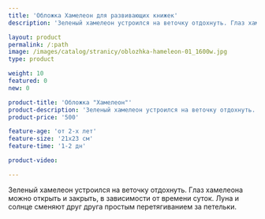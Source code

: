 ```yaml
---
title: 'Обложка Хамелеон для развивающих книжек'
description: 'Зеленый хамелеон устроился на веточку отдохнуть. Глаз хамелеона можно открыть и закрыть, в зависимости от времени суток. Луна и солнце сменяют друг друга простым перетягиванием за петельки.'

layout: product
permalink: /:path
image: /images/catalog/stranicy/oblozhka-hameleon-01_1600w.jpg
type: product

weight: 10
featured: 0
new: 0

product-title: 'Обложка "Хамелеон"'
product-description: 'Зеленый хамелеон устроился на веточку отдохнуть. Глаз хамелеона можно открыть и закрыть, в зависимости от времени суток. Луна и солнце сменяют друг друга простым перетягиванием за петельки.'
product-price: '500'

feature-age: 'от 2-х лет'
feature-size: '21х23 см'
feature-time: '1-2 дн'

product-video: 

---
```

Зеленый хамелеон устроился на веточку отдохнуть. Глаз хамелеона можно открыть и закрыть, в зависимости от времени суток. Луна и солнце сменяют друг друга простым перетягиванием за петельки.